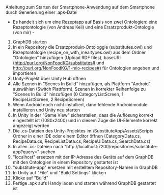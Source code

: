 Anleitung zum Starten der Smartphone-Anwendung auf dem Smartphone durch Generierung einer .apk-Datei
- Es handelt sich um eine Rezeptapp auf Basis von zwei Ontologien: eine Rezeptontologie (von Andreas Keil) und eine Ersatzprodukt-Ontologie (von mir) -

1. GraphDB starten
2. In ein Repository die Ersatzprodukt-Ontologgie (substitutes.owl) und Rezeptontologie (recipe_on_with_mealtypes.owl) aus dem Ordner "Ontologien" hinzufügen (Upload RDF files), baseURI (http://purl.org/NonFoodKG/substitutes# und http://purl.org/NonFoodKG/1-mio-recipes#) für Ontologien angeben und importieren
3. Unity-Projekt über Unity Hub öffnen
4. Alle Szenen in "Scenes In Build" hinzufügen, als Plattform "Android" auswählen (Switch Plattform), Szenen in korrekter Reihenfolge zu "Scenes In Build" hinzufügen (0 CategoryListScreen, 1 RecipeListScreen, 2 RecipeScreen)
5. Wenn Android noch nicht installiert, dann fehlende Androidmodule installieren und Unity neu starten
6. In Unity in der "Game View" sicherstellen, dass die Auflösung korrekt eingestellt ist (1080x2400) und in diesem Zuge die UI-Elemente korrekt angezeigt werden
7. Die .cs-Dateien des Unity-Projektes im \SubstituteApp\Assets\Scripts Ordner in einer IDE oder einem Editor öffnen (CategoryData.cs, RecipeData.cs, RecipeListData.cs, RecipeUIData.cs, SearchData.cs)
8. In allen .cs-Dateien nach "http://localhost:7200/repositories/substitute-app?query=" suchen
9. "localhost" ersetzen mit der IP-Adresse des Geräts auf dem GraphDB mit den Ontologien in einem Repository gestartet ist
10. "substitute-app" ersetzen mit erstelltem Repository-Namen in GraphDB
11. In Unity auf "File" und "Build Settings" klicken
12. Klicke auf "Build"
13. Fertige .apk aufs Handy laden und starten während GraphDB gestartet ist
